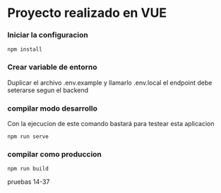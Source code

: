 # Proyecto realizado en VUE

### Iniciar la configuracion
```
npm install
```

### Crear variable de entorno

Duplicar el archivo .env.example  y llamarlo .env.local el endpoint debe seterarse segun el backend


### compilar modo desarrollo

Con la ejecucion de este comando bastará para testear esta aplicacion
```
npm run serve
```

### compilar como produccion
```
npm run build
```

pruebas 14-37


